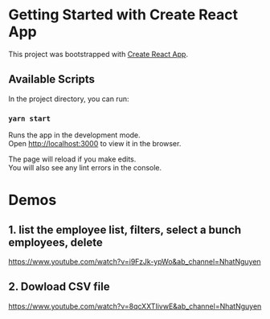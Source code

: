 # Getting Started with Create React App

This project was bootstrapped with [Create React App](https://github.com/facebook/create-react-app).

## Available Scripts

In the project directory, you can run:

### `yarn start`

Runs the app in the development mode.\
Open [http://localhost:3000](http://localhost:3000) to view it in the browser.

The page will reload if you make edits.\
You will also see any lint errors in the console.

# Demos

## 1. list the employee list, filters, select a bunch employees, delete
https://www.youtube.com/watch?v=i9FzJk-ypWo&ab_channel=NhatNguyen

## 2. Dowload CSV file
https://www.youtube.com/watch?v=8qcXXTIivwE&ab_channel=NhatNguyen
